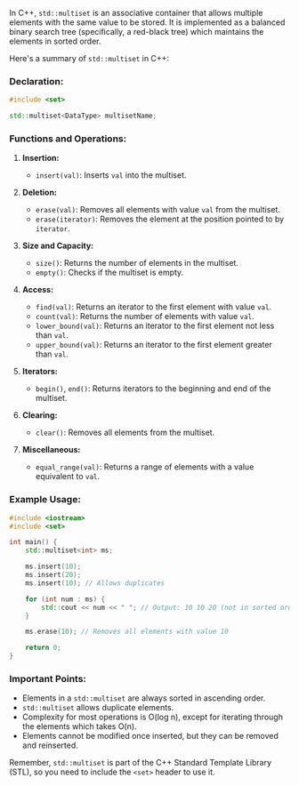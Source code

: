 In C++, `std::multiset` is an associative container that allows multiple elements with the same value to be stored. It is implemented as a balanced binary search tree (specifically, a red-black tree) which maintains the elements in sorted order.

Here's a summary of `std::multiset` in C++:

### Declaration:
```cpp
#include <set>

std::multiset<DataType> multisetName;
```

### Functions and Operations:

1. **Insertion:**
   - `insert(val)`: Inserts `val` into the multiset.

2. **Deletion:**
   - `erase(val)`: Removes all elements with value `val` from the multiset.
   - `erase(iterator)`: Removes the element at the position pointed to by `iterator`.

3. **Size and Capacity:**
   - `size()`: Returns the number of elements in the multiset.
   - `empty()`: Checks if the multiset is empty.

4. **Access:**
   - `find(val)`: Returns an iterator to the first element with value `val`.
   - `count(val)`: Returns the number of elements with value `val`.
   - `lower_bound(val)`: Returns an iterator to the first element not less than `val`.
   - `upper_bound(val)`: Returns an iterator to the first element greater than `val`.

5. **Iterators:**
   - `begin()`, `end()`: Returns iterators to the beginning and end of the multiset.

6. **Clearing:**
   - `clear()`: Removes all elements from the multiset.

7. **Miscellaneous:**
   - `equal_range(val)`: Returns a range of elements with a value equivalent to `val`.

### Example Usage:

```cpp
#include <iostream>
#include <set>

int main() {
    std::multiset<int> ms;

    ms.insert(10);
    ms.insert(20);
    ms.insert(10); // Allows duplicates

    for (int num : ms) {
        std::cout << num << " "; // Output: 10 10 20 (not in sorted order)
    }

    ms.erase(10); // Removes all elements with value 10

    return 0;
}
```

### Important Points:

- Elements in a `std::multiset` are always sorted in ascending order.
- `std::multiset` allows duplicate elements.
- Complexity for most operations is O(log n), except for iterating through the elements which takes O(n).
- Elements cannot be modified once inserted, but they can be removed and reinserted.

Remember, `std::multiset` is part of the C++ Standard Template Library (STL), so you need to include the `<set>` header to use it.

